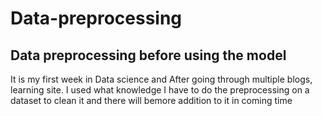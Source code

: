 # Data-preprocessing
## Data preprocessing before using the model

It is my first week in Data science and After going through multiple blogs, learning site. I used what knowledge I have to do the preprocessing on a dataset to clean it and there will bemore addition to it in coming time
